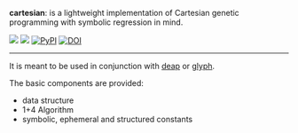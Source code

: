 **cartesian**: is a lightweight implementation of Cartesian genetic programming with symbolic regression in mind.

 [![](https://travis-ci.org/Ohjeah/cartesian.svg?branch=master)](https://travis-ci.org/Ohjeah/cartesian) [![](https://codecov.io/gh/Ohjeah/cartesian/branch/master/graph/badge.svg)](https://codecov.io/gh/Ohjeah/cartesian) [![PyPI](https://img.shields.io/pypi/v/cartesian.svg)](https://pypi.python.org/pypi/cartesian) [![DOI](https://zenodo.org/badge/79949716.svg)](https://zenodo.org/badge/latestdoi/79949716)


***

It is meant to be used in conjunction with [deap](https://github.com/DEAP/deap) or [glyph](https://github.com/Ambrosys/glyph).

The basic components are provided:
- data structure
- 1+4 Algorithm
- symbolic, ephemeral and structured constants
